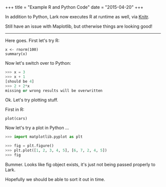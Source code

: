 +++
title = "Example R and Python Code"
date = "2015-04-20"
+++


In addition to Python, Lark now executes R at runtime as well, via [Knitr](http://yihui.name/knitr/). 

Still have an issue with Maplotlib, but otherwise things are looking good!

--------------

Here goes. First let's try R:

```{r}
x <- rnorm(100)
summary(x)
```

Now let's switch over to Python:

```Python
>>> x = 3
>>> x + 1
[should be 4]
>>> 2 + 2*x
missing or wrong results will be overwritten
```

Ok. Let's try plotting stuff. 

First in R: 

```{r}
plot(cars)
```

Now let's try a plot in Python ... 

```Python
>>> import matplotlib.pyplot as plt

>>> fig = plt.figure()
>>> plt.plot([1, 2, 3, 4, 5], [6, 7, 2, 4, 5])
>>> fig
```

Bummer. Looks like fig object exists, it's just not being passed properly to Lark.

Hopefully we should be able to sort it out in time. 